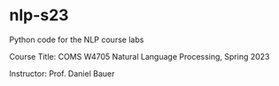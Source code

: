 # nlp-s23
Python code for the NLP course labs

Course Title: COMS W4705 Natural Language Processing, Spring 2023

Instructor: Prof. Daniel Bauer
